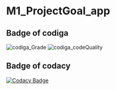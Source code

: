 # M1_ProjectGoal_app

## Badge of codiga
![codiga_Grade](https://api.codiga.io/project/31231/status/svg)
![codiga_codeQuality](https://api.codiga.io/project/31231/score/svg)
 
## Badge of codacy
[![Codacy Badge](https://app.codacy.com/project/badge/Grade/127aaab0dcaf4e90af7d2f3bb075535f)](https://www.codacy.com/gh/SuvedhaRenganathan/M1_ProjectGoal/dashboard?utm_source=github.com&amp;utm_medium=referral&amp;utm_content=SuvedhaRenganathan/M1_ProjectGoal&amp;utm_campaign=Badge_Grade)
